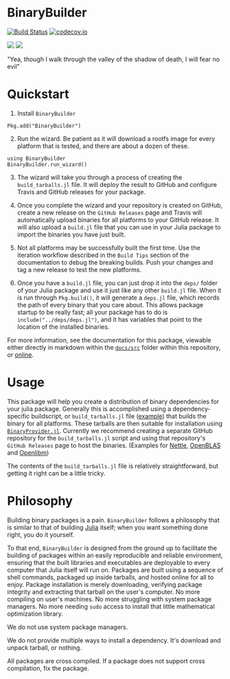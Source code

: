 # BinaryBuilder

[![Build Status](https://travis-ci.org/JuliaPackaging/BinaryBuilder.jl.svg?branch=master)](https://travis-ci.org/JuliaPackaging/BinaryBuilder.jl)  [![codecov.io](http://codecov.io/github/JuliaPackaging/BinaryBuilder.jl/coverage.svg?branch=master)](http://codecov.io/github/JuliaPackaging/BinaryBuilder.jl?branch=master)

[![](https://img.shields.io/badge/docs-stable-blue.svg)](https://juliapackaging.github.io/BinaryBuilder.jl/stable)
[![](https://img.shields.io/badge/docs-latest-blue.svg)](https://juliapackaging.github.io/BinaryBuilder.jl/latest)

"Yea, though I walk through the valley of the shadow of death, I will fear no evil"

# Quickstart

1. Install `BinaryBuilder`
```
Pkg.add("BinaryBuilder")
```

2. Run the wizard. Be patient as it will download a rootfs image for every platform that is tested, and there are about a dozen of these.
```
using BinaryBuilder
BinaryBuilder.run_wizard()
```

3. The wizard will take you through a process of creating the `build_tarballs.jl` file. It will deploy the result to GitHub and configure Travis and GitHub releases for your package.

4. Once you complete the wizard and your repository is created on GitHub, create a new release on the `GitHub Releases` page and Travis will automatically upload binaries for all platforms to your GitHub release. It will also upload a `build.jl` file that you can use in your Julia package to import the binaries you have just built.

5. Not all platforms may be successfully built the first time. Use the iteration workflow described in the `Build Tips` section of the documentation to debug the breaking builds. Push your changes and tag a new release to test the new platforms.

6. Once you have a `build.jl` file, you can just drop it into the `deps/` folder of your Julia package and use it just like any other `build.jl` file. When it is run through `Pkg.build()`, it will generate a `deps.jl` file, which records the path of every binary that you care about. This allows package startup to be really fast; all your package has to do is `include("../deps/deps.jl")`, and it has variables that point to the location of the installed binaries.

For more information, see the documentation for this package, viewable either directly in markdown within the [`docs/src`](docs/src) folder within this repository, or [online](https://juliapackaging.github.io/BinaryBuilder.jl/latest).

# Usage

This package will help you create a distribution of binary dependencies for your julia package.
Generally this is accomplished using a dependency-specific
buildscript, or `build_tarballs.jl` file
([example](https://github.com/Keno/ReadStatBuilder/blob/master/build_tarballs.jl))
that builds the binary for all platforms. These tarballs are then suitable for
installation using
[`BinaryProvider.jl`](https://github.com/JuliaPackaging/BinaryProvider.jl).
Currently we recommend creating a separate GitHub repository for the
`build_tarballs.jl` script and using that repository's `GitHub Releases` page to
host the binaries.  (Examples for
[Nettle](https://github.com/staticfloat/NettleBuilder),
[OpenBLAS](https://github.com/staticfloat/OpenBLASBuilder) and
[Openlibm](https://github.com/staticfloat/OpenlibmBuilder))

The contents of the `build_tarballs.jl` file is relatively straightforward,
but getting it right can be a little tricky. 

# Philosophy

Building binary packages is a pain.  `BinaryBuilder` follows a philosophy that
is similar to that of building [Julia](https://julialang.org) itself; when you
want something done right, you do it yourself.

To that end, `BinaryBuilder` is designed from the ground up to facilitate the
building of packages within an easily reproducible and reliable environment,
ensuring that the built libraries and executables are deployable to every
computer that Julia itself will run on.  Packages are built using a sequence of
shell commands, packaged up inside tarballs, and hosted online for all to enjoy.
Package installation is merely downloading, verifying package integrity and
extracting that tarball on the user's computer.  No more compiling on user's
machines.  No more struggling with system package managers.  No more needing
`sudo` access to install that little mathematical optimization library.

We do not use system package managers.

We do not provide multiple ways to install a dependency.  It's download and unpack tarball, or nothing.

All packages are cross compiled. If a package does not support cross compilation, fix the package.
